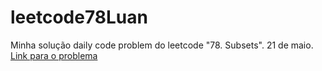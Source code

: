 # leetcode78Luan
Minha solução daily code problem do leetcode "78. Subsets". 21 de maio. 
</br>
<a href="https://leetcode.com/problems/subsets/description/?envType=daily-question&envId=2024-05-21"> Link para o problema <a/>
